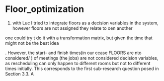 # Floor_optimization

1. with Luc I tried to integrate floors as a decision variables in the system, however floors are not assigned they relate to oen another 

one could try t do it with a transformation matrix, but given the time that might not be the best idea

. However, the start- and finish times(in our ccase FLOORS are nto considered/ ) of meetings
(the jobs) are not considered decision variables, as rescheduling can only happen
to different rooms but not to different times initially. This corresponds to the first
sub-research question posed in Section 3.3. A
